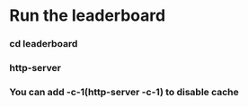 # Run the leaderboard
### cd leaderboard
### http-server
### You can add -c-1(http-server -c-1) to disable cache
